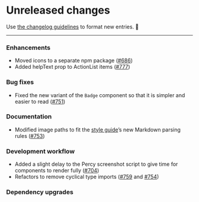 # Unreleased changes

Use [the changelog guidelines](https://git.io/polaris-changelog-guidelines) to format new entries. 💜

---

### Enhancements

- Moved icons to a separate npm package ([#686](https://github.com/Shopify/polaris-react/pull/686))
- Added helpText prop to ActionList items ([#777](https://github.com/Shopify/polaris-react/pull/777))

### Bug fixes

- Fixed the new variant of the `Badge` component so that it is simpler and easier to read ([#751](https://github.com/Shopify/polaris-react/pull/751))

### Documentation

- Modified image paths to fit the [style guide](https://polaris.shopify.com)’s new Markdown parsing rules ([#753](https://github.com/Shopify/polaris-react/pull/753))

### Development workflow

- Added a slight delay to the Percy screenshot script to give time for components to render fully ([#704](https://github.com/Shopify/polaris-react/pull/704))
- Refactors to remove cyclical type imports ([#759](https://github.com/Shopify/polaris-react/pull/759) and [#754](https://github.com/Shopify/polaris-react/pull/754))

### Dependency upgrades
